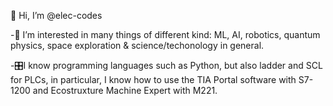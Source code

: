 👋 Hi, I’m @elec-codes

-👀 I’m interested in many things of different kind: ML, AI, robotics, quantum physics, space exploration & science/techonology in general. 

-🎛️I know programming languages such as Python, but also ladder and SCL for PLCs, in particular, I know how to use the TIA Portal software with S7-1200 and Ecostruxture Machine Expert with M221.


<!---
elec-codes/elec-codes is a ✨ special ✨ repository because its `README.md` (this file) appears on your GitHub profile.
You can click the Preview link to take a look at your changes.
--->
